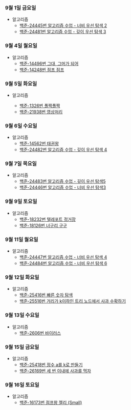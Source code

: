 ### 9월 1일 금요일

- 알고리즘
  - [백준-24445번 알고리즘 수업 - 너비 우선 탐색 2](https://github.com/sc303030/algorithm_practice/blob/91687828a4c0f27c2bedb4e3bf9bc1d034a236f6/6.BFS/%5B%EB%B0%B1%EC%A4%80%5D%2024445%EB%B2%88%20%EC%95%8C%EA%B3%A0%EB%A6%AC%EC%A6%98%20%EC%88%98%EC%97%85%20-%20%EB%84%88%EB%B9%84%20%EC%9A%B0%EC%84%A0%20%ED%83%90%EC%83%89%202%20%ED%8C%8C%EC%9D%B4%EC%8D%AC.md)
  - [백준-24481번 알고리즘 수업 - 깊이 우선 탐색 3](https://github.com/sc303030/algorithm_practice/blob/d96e96b3eb07e47087df136746372ce09c0d635c/5.DFS/%5B%EB%B0%B1%EC%A4%80%5D%2024481%EB%B2%88%20%EC%95%8C%EA%B3%A0%EB%A6%AC%EC%A6%98%20%EC%88%98%EC%97%85%20-%20%EA%B9%8A%EC%9D%B4%20%EC%9A%B0%EC%84%A0%20%ED%83%90%EC%83%89%203.md)

### 9월 4일 월요일

- 알고리즘
  - [백준-14496번 그대, 그머가 되어](https://github.com/sc303030/algorithm_practice/blob/eb49d23eaf8148c069611589491871f7c1448195/6.BFS/%5B%EB%B0%B1%EC%A4%80%5D%2014496%EB%B2%88%20%EA%B7%B8%EB%8C%80%2C%20%EA%B7%B8%EB%A8%B8%EA%B0%80%20%EB%90%98%EC%96%B4%20%ED%8C%8C%EC%9D%B4%EC%8D%AC.md)
  - [백준-14248번 점프 점프](https://github.com/sc303030/algorithm_practice/blob/1c3260f8dd6d8f824f2dcdb43df91f51b957c3a3/5.DFS/%5B%EB%B0%B1%EC%A4%80%5D%2014248%EB%B2%88%20%EC%A0%90%ED%94%84%20%EC%A0%90%ED%94%84%20%ED%8C%8C%EC%9D%B4%EC%8D%AC.md)

### 9월 5일 화요일

- 알고리즘

  - [백준-1326번 폴짝폴짝](https://github.com/sc303030/algorithm_practice/blob/e5786f663ad28305dc2579a968f4a90937d6786c/6.BFS/%5B%EB%B0%B1%EC%A4%80%5D%201326%EB%B2%88%20%ED%8F%B4%EC%A7%9D%20%ED%8F%B4%EC%A7%9D%20%ED%8C%8C%EC%9D%B4%EC%8D%AC.md)
  - [백준-21938번 영상처리](https://github.com/sc303030/algorithm_practice/blob/2182e7d132c1a067571bea0f56c13fb7f7b76e8e/5.DFS/%5B%EB%B0%B1%EC%A4%80%5D%2021938%EB%B2%88%20%EC%98%81%EC%83%81%EC%B2%98%EB%A6%AC%20%ED%8C%8C%EC%9D%B4%EC%8D%AC.md)


### 9월 6일 수요일

- 알고리즘
  - [백준-14562번 태권왕](https://github.com/sc303030/algorithm_practice/blob/e8d5743b404e382982052c47ffdc7724d3d87e89/6.BFS/%5B%EB%B0%B1%EC%A4%80%5D%2014562%EB%B2%88%20%ED%83%9C%EA%B6%8C%EC%99%95%20%ED%8C%8C%EC%9D%B4%EC%8D%AC.md)
  - [백준-24482번 알고리즘 수업 - 깊이 우선 탐색 4](https://github.com/sc303030/algorithm_practice/blob/fe4987ef68ae30dd6a19996790196e205963f71a/5.DFS/%5B%EB%B0%B1%EC%A4%80%5D%2024482%EB%B2%88%20%EC%95%8C%EA%B3%A0%EB%A6%AC%EC%A6%98%20%EC%88%98%EC%97%85%20-%20%EA%B9%8A%EC%9D%B4%20%EC%9A%B0%EC%84%A0%20%ED%83%90%EC%83%89%204%20%ED%8C%8C%EC%9D%B4%EC%8D%AC.md)

### 9월 7일 목요일

- 알고리즘
  - [백준-24483번 알고리즘 수업 - 깊이 우선 탐색5](https://github.com/sc303030/algorithm_practice/blob/cd31fec282c121ffcee8679cdead277b3cd88daf/5.DFS/%5B%EB%B0%B1%EC%A4%80%5D%2024483%EB%B2%88%20%EC%95%8C%EA%B3%A0%EB%A6%AC%EC%A6%98%20%EC%88%98%EC%97%85%20-%20%EA%B9%8A%EC%9D%B4%20%EC%9A%B0%EC%84%A0%20%ED%83%90%EC%83%89%205%20%ED%8C%8C%EC%9D%B4%EC%8D%AC.md)
  - [백준-24446번 알고리즘 수업 - 너비 우선 탐색3](http://github.com/sc303030/algorithm_practice/commit/85c3138e5d994ee9fe7ef1d7ef262a174184eb61)

### 9월 9일 토요일

- 알고리즘
  - [백준-18232번 텔레포트 정거장](https://github.com/sc303030/algorithm_practice/blob/ea3d2cf0cf5daa7e21c02105b06877f682a6c94f/6.BFS/%5B%EB%B0%B1%EC%A4%80%5D%2018232%EB%B2%88%20%ED%85%94%EB%A0%88%ED%8F%AC%ED%8A%B8%20%EC%A0%95%EA%B1%B0%EC%9E%A5%20%ED%8C%8C%EC%9D%B4%EC%8D%AC.md)
  - [백준-18126번 너구리 구구](https://github.com/sc303030/algorithm_practice/blob/5421b6290bfb83fed0d72c422946b0c7bb76901d/5.DFS/%5B%EB%B0%B1%EC%A4%80%5D%2018126%EB%B2%88%20%EB%84%88%EA%B5%AC%EB%A6%AC%20%EA%B5%AC%EA%B5%AC%20%ED%8C%8C%EC%9D%B4%EC%8D%AC.md)

### 9월 11일 월요일

- 알고리즘
  - [백준-24447번 알고리즘 수업 - 너비 우선 탐색 4](https://github.com/sc303030/algorithm_practice/blob/8501d1b27e28218ffa9b00c11c85d44c4a883eed/6.BFS/%5B%EB%B0%B1%EC%A4%80%5D%2024447%EB%B2%88%20%EC%95%8C%EA%B3%A0%EB%A6%AC%EC%A6%98%20%EC%88%98%EC%97%85%20-%20%EB%84%88%EB%B9%84%20%EC%9A%B0%EC%84%A0%20%ED%83%90%EC%83%89%204%20%ED%8C%8C%EC%9D%B4%EC%8D%AC.md)
  - [백준-24484번 알고리즘 수업 - 너비 우선 탐색 6](https://github.com/sc303030/algorithm_practice/blob/d8ed8d84bf311492100dcd98335f4500f4dff48b/5.DFS/%5B%EB%B0%B1%EC%A4%80%5D%2024484%EB%B2%88%20%EC%95%8C%EA%B3%A0%EB%A6%AC%EC%A6%98%20%EC%88%98%EC%97%85%20-%20%EB%84%88%EB%B9%84%20%EC%9A%B0%EC%84%A0%20%ED%83%90%EC%83%89%206%20%ED%8C%8C%EC%9D%B4%EC%8D%AC.md)

### 9월 12일 화요일

- 알고리즘
  - [백준-25416번 빠른 숫자 탐색](https://github.com/sc303030/algorithm_practice/blob/91cf9e2dc4bdf3c32db8a75162a441fe148f10d8/6.BFS/%5B%EB%B0%B1%EC%A4%80%5D%2025416%EB%B2%88%20%EB%B9%A0%EB%A5%B8%20%EC%88%AB%EC%9E%90%20%ED%83%90%EC%83%89%20%ED%8C%8C%EC%9D%B4%EC%8D%AC.md)
  - [백준-25516번 거리가 k이하인 트리 노드에서 사과 수확하기](https://github.com/sc303030/algorithm_practice/blob/9b82647cdd1ed4e7f64c3900917b274f32429587/5.DFS/%5B%EB%B0%B1%EC%A4%80%5D%2025516%EB%B2%88%20%EA%B1%B0%EB%A6%AC%EA%B0%80%20k%EC%9D%B4%ED%95%98%EC%9D%B8%20%ED%8A%B8%EB%A6%AC%20%EB%85%B8%EB%93%9C%EC%97%90%EC%84%9C%20%EC%82%AC%EA%B3%BC%20%EC%88%98%ED%99%95%ED%95%98%EA%B8%B0%20%ED%8C%8C%EC%9D%B4%EC%8D%AC.md)

### 9월 13일 수요일

- 알고리즘
  - [백준-2606번 바이러스](https://github.com/sc303030/algorithm_practice/blob/ed6cf5782aabe01924ed71630e44f3d1997019d6/6.BFS/%5B%EB%B0%B1%EC%A4%80%5D%202606%EB%B2%88%20%EB%B0%94%EC%9D%B4%EB%9F%AC%EC%8A%A4%20%ED%8C%8C%EC%9D%B4%EC%8D%AC.md)

### 9월 15일 금요일

- 알고리즘
  - [백준-25418번 정수 a를 k로 만들기](https://github.com/sc303030/algorithm_practice/blob/6e9972ad412ac8d0dff362755a456f7078cf2ff7/6.BFS/%5B%EB%B0%B1%EC%A4%80%5D%2025418%EB%B2%88%20%EC%A0%95%EC%88%98%20a%EB%A5%BC%20k%EB%A1%9C%20%EB%A7%8C%EB%93%A4%EA%B8%B0%20%ED%8C%8C%EC%9D%B4%EC%8D%AC.md)
  - [백준-26169번 세 번 이내에 사과를 먹자](https://github.com/sc303030/algorithm_practice/blob/121c765f9ab50235ae68811d81bb7e7712a015e1/5.DFS/%5B%EB%B0%B1%EC%A4%80%5D%2026169%EB%B2%88%20%EC%84%B8%20%EB%B2%88%20%EC%9D%B4%EB%82%B4%EC%97%90%20%EC%82%AC%EA%B3%BC%EB%A5%BC%20%EB%A8%B9%EC%9E%90%20%ED%8C%8C%EC%9D%B4%EC%8D%AC.md)

### 9월 16일 토요일

- 알고리즘
  - [백준-16173번 점프왕 젤리 (Small)](https://github.com/sc303030/algorithm_practice/blob/181d65b5afa6eac60ca38be5b7e47a62faadf2a7/6.BFS/%5B%EB%B0%B1%EC%A4%80%5D%2016173%EB%B2%88%20%EC%A0%90%ED%94%84%EC%99%95%20%EC%A0%A4%EB%A6%AC%20(Small)%20%ED%8C%8C%EC%9D%B4%EC%8D%AC.md)